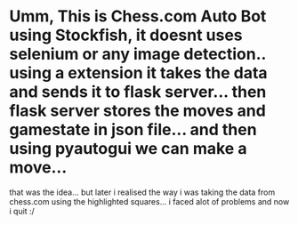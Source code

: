 # Umm, This is Chess.com Auto Bot using Stockfish, it doesnt uses selenium or any image detection.. using a extension it takes the data and sends it to flask server... then flask server stores the moves and gamestate in json file... and then using pyautogui we can make a move...

that was the idea... but later i realised the way i was taking the data from chess.com using the highlighted squares... i faced alot of problems and now i quit :/ 

 

